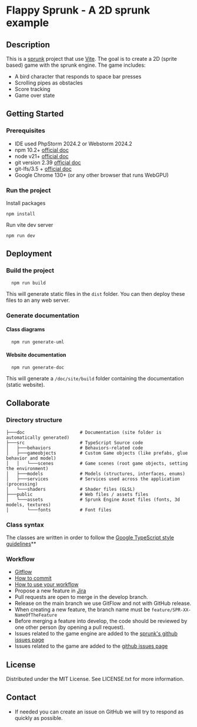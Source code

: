 # Flappy Sprunk - A 2D sprunk example

## Description
This is a [sprunk](https://sprunk-engine.com) project that use [Vite](https://vitejs.dev/).
The goal is to create a 2D (sprite based) game with the sprunk engine.
The game includes:

- A bird character that responds to space bar presses
- Scrolling pipes as obstacles
- Score tracking
- Game over state

## Getting Started

### Prerequisites
* IDE used PhpStorm 2024.2 or Webstorm 2024.2
* npm 10.2+ [official doc](https://docs.npmjs.com/try-the-latest-stable-version-of-npm)
* node v21+ [official doc](https://nodejs.org/en/download)
* git version 2.39 [official doc](https://git-scm.com/)
* git-lfs/3.5 + [official doc](https://git-lfs.github.com/)
* Google Chrome 130+ (or any other browser that runs WebGPU)

### Run the project
Install packages
```shell
npm install
```
Run vite dev server
```shell
npm run dev 
```

## Deployment
### Build the project
```shell
  npm run build
```
This will generate static files in the `dist` folder.
You can then deploy these files to an any web server.

### Generate documentation
#### Class diagrams
```shell
  npm run generate-uml
```
#### Website documentation
```shell
  npm run generate-doc
```
This will generate a `/doc/site/build` folder containing the documentation (static website).

## Collaborate
### Directory structure
```shell
├───doc                     # Documentation (site folder is automatically generated)
├───src                     # TypeScript Source code
│   ├───behaviors           # Behaviors-related code
│   ├───gameobjects         # Custom Game objects (like prefabs, glue behavior and model)
│   │   └───scenes          # Game scenes (root game objects, setting the environment)
│   ├───models              # Models (structures, interfaces, enums)
│   ├───services            # Services used across the application (processing)
│   └───shaders             # Shader files (GLSL)
├───public                  # Web files / assets files
│   └───assets              # Sprunk Engine Asset files (fonts, 3d models, textures)
│       └───fonts           # Font files
```
### Class syntax
The classes are written in order to follow the [Google TypeScript style guidelines](https://google.github.io/styleguide/tsguide.html#classes)**

### Workflow
* [Gitflow](https://www.atlassian.com/fr/git/tutorials/comparing-workflows/gitflow-workflow#:~:text=Gitflow%20est%20l'un%20des,les%20hotfix%20vers%20la%20production.)
* [How to commit](https://www.conventionalcommits.org/en/v1.0.0/)
* [How to use your workflow](https://nvie.com/posts/a-successful-git-branching-model/)
* Propose a new feature in [Jira](https://ejcpnvprojects.atlassian.net/jira/software/projects/SPR/boards/5/backlog)
* Pull requests are open to merge in the develop branch.
* Release on the main branch we use GitFlow and not with GitHub release.
* When creating a new feature, the branch name must be `feature/SPR-XX-NameOfTheFeature`
* Before merging a feature into develop, the code should be reviewed by one other person (by opening a pull request).
* Issues related to the game engine are added to the [sprunk's github issues page](https://github.com/CPNV-ES/game-engine/issues)
* Issues related to the game are added to the [github issues page](https://github.com/sprunk-engine/sprunk-hero/issues)

## License
Distributed under the MIT License. See LICENSE.txt for more information.

## Contact

* If needed you can create an issue on GitHub we will try to respond as quickly as possible.